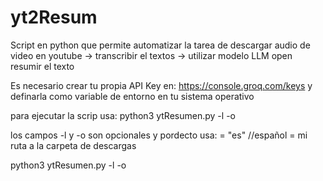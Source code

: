 # yt2Resum
Script en python que permite automatizar la tarea de descargar audio de video en youtube -> transcribir el textos -> utilizar modelo LLM open resumir el texto

Es necesario crear tu propia API Key en: https://console.groq.com/keys y definarla como variable de entorno en tu sistema operativo

para ejecutar la scrip usa: 
python3 ytResumen.py <url> -l <lenguaje> -o <carpeta a guardar resumen.txt>

los campos  -l y -o son opcionales y pordecto usa:
<lenguaje> = "es" //español
<carpeta a guardar resumen.txt> = mi ruta a la carpeta de descargas 

python3 ytResumen.py <url> -l <lenguaje> -o <carpeta a guardar resumen.txt>
